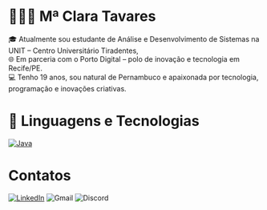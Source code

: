 # 👩🏻‍💻 Mª Clara Tavares

🎓 Atualmente sou estudante de Análise e Desenvolvimento de Sistemas na UNIT – Centro Universitário Tiradentes,  
🌐 Em parceria com o Porto Digital – polo de inovação e tecnologia em Recife/PE.  
💻 Tenho 19 anos, sou natural de Pernambuco e apaixonada por tecnologia, programação e inovações criativas.

# 🤖 Linguagens e Tecnologias 
[![Java](https://skillicons.dev/icons?i=java,js)](https://skillicons.dev)
# Contatos
[![LinkedIn](https://skillicons.dev/icons?i=linkedin)](https://www.linkedin.com/in/maria-clara-20a115357?lipi=urn%3Ali%3Apage%3Ad_flagship3_profile_view_base_contact_details%3BfFcQGkeKSCGDFk%2FxBYJpKg%3D%3D)
![Gmail](https://skillicons.dev/icons?i=gmail)
![Discord](https://skillicons.dev/icons?i=discord)
